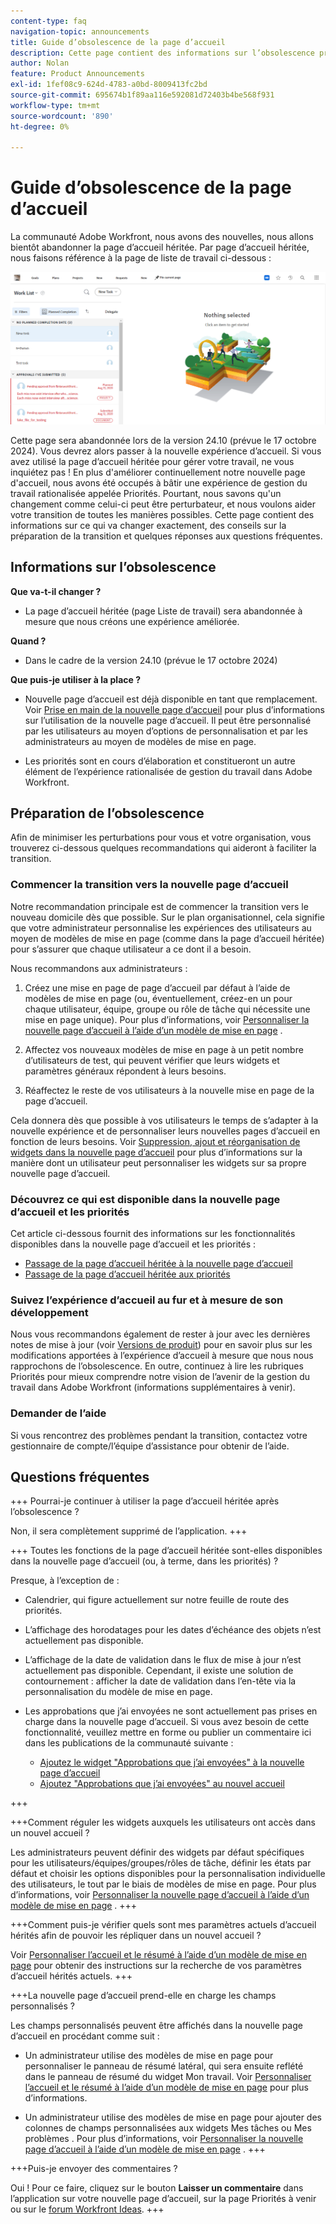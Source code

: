 ```yaml
---
content-type: faq
navigation-topic: announcements
title: Guide d’obsolescence de la page d’accueil
description: Cette page contient des informations sur l’obsolescence prochaine de la page d’accueil héritée.
author: Nolan
feature: Product Announcements
exl-id: 1fef08c9-624d-4783-a0bd-8009413fc2bd
source-git-commit: 695674b1f89aa116e592081d72403b4be568f931
workflow-type: tm+mt
source-wordcount: '890'
ht-degree: 0%

---
```


# Guide d’obsolescence de la page d’accueil

La communauté Adobe Workfront, nous avons des nouvelles, nous allons bientôt abandonner la page d’accueil héritée. Par page d’accueil héritée, nous faisons référence à la page de liste de travail ci-dessous :

![](assets/legacy-home-worklist-view.png)

Cette page sera abandonnée lors de la version 24.10 (prévue le 17 octobre 2024). Vous devrez alors passer à la nouvelle expérience d’accueil. Si vous avez utilisé la page d’accueil héritée pour gérer votre travail, ne vous inquiétez pas ! En plus d&#39;améliorer continuellement notre nouvelle page d&#39;accueil, nous avons été occupés à bâtir une expérience de gestion du travail rationalisée appelée Priorités.
Pourtant, nous savons qu&#39;un changement comme celui-ci peut être perturbateur, et nous voulons aider votre transition de toutes les manières possibles. Cette page contient des informations sur ce qui va changer exactement, des conseils sur la préparation de la transition et quelques réponses aux questions fréquentes.

## Informations sur l’obsolescence

**Que va-t-il changer ?**

* La page d’accueil héritée (page Liste de travail) sera abandonnée à mesure que nous créons une expérience améliorée.

**Quand ?**

* Dans le cadre de la version 24.10 (prévue le 17 octobre 2024)

**Que puis-je utiliser à la place ?**

* Nouvelle page d’accueil est déjà disponible en tant que remplacement. Voir [Prise en main de la nouvelle page d’accueil](/help/quicksilver/workfront-basics/using-home/new-home/get-started-with-new-home.md) pour plus d’informations sur l’utilisation de la nouvelle page d’accueil. Il peut être personnalisé par les utilisateurs au moyen d’options de personnalisation et par les administrateurs au moyen de modèles de mise en page.

* Les priorités sont en cours d’élaboration et constitueront un autre élément de l’expérience rationalisée de gestion du travail dans Adobe Workfront.

## Préparation de l’obsolescence

Afin de minimiser les perturbations pour vous et votre organisation, vous trouverez ci-dessous quelques recommandations qui aideront à faciliter la transition.

### Commencer la transition vers la nouvelle page d’accueil

Notre recommandation principale est de commencer la transition vers le nouveau domicile dès que possible. Sur le plan organisationnel, cela signifie que votre administrateur personnalise les expériences des utilisateurs au moyen de modèles de mise en page (comme dans la page d’accueil héritée) pour s’assurer que chaque utilisateur a ce dont il a besoin.

Nous recommandons aux administrateurs :

1. Créez une mise en page de page d’accueil par défaut à l’aide de modèles de mise en page (ou, éventuellement, créez-en un pour chaque utilisateur, équipe, groupe ou rôle de tâche qui nécessite une mise en page unique). Pour plus d’informations, voir [Personnaliser la nouvelle page d’accueil à l’aide d’un modèle de mise en page](/help/quicksilver/administration-and-setup/customize-workfront/use-layout-templates/customize-new-home-layout-template.md) .

1. Affectez vos nouveaux modèles de mise en page à un petit nombre d’utilisateurs de test, qui peuvent vérifier que leurs widgets et paramètres généraux répondent à leurs besoins.

1. Réaffectez le reste de vos utilisateurs à la nouvelle mise en page de la page d’accueil.

Cela donnera dès que possible à vos utilisateurs le temps de s’adapter à la nouvelle expérience et de personnaliser leurs nouvelles pages d’accueil en fonction de leurs besoins. Voir [Suppression, ajout et réorganisation de widgets dans la nouvelle page d’accueil](/help/quicksilver/workfront-basics/using-home/new-home/add-edit-remove-widgets-in-new-home.md) pour plus d’informations sur la manière dont un utilisateur peut personnaliser les widgets sur sa propre nouvelle page d’accueil.

### Découvrez ce qui est disponible dans la nouvelle page d’accueil et les priorités

Cet article ci-dessous fournit des informations sur les fonctionnalités disponibles dans la nouvelle page d’accueil et les priorités :

* [Passage de la page d’accueil héritée à la nouvelle page d’accueil](/help/quicksilver/workfront-basics/using-home/new-home/move-to-new-home.md)
* [Passage de la page d’accueil héritée aux priorités](/help/quicksilver/workfront-basics/priorities/move-from-legacy-home-to-priorities.md)

### Suivez l’expérience d’accueil au fur et à mesure de son développement

Nous vous recommandons également de rester à jour avec les dernières notes de mise à jour (voir [Versions de produit](/help/quicksilver/product-announcements/product-releases/product-releases.md)) pour en savoir plus sur les modifications apportées à l’expérience d’accueil à mesure que nous nous rapprochons de l’obsolescence. En outre, continuez à lire les rubriques Priorités pour mieux comprendre notre vision de l’avenir de la gestion du travail dans Adobe Workfront (informations supplémentaires à venir).

### Demander de l’aide

Si vous rencontrez des problèmes pendant la transition, contactez votre gestionnaire de compte/l’équipe d’assistance pour obtenir de l’aide.

## Questions fréquentes

+++ Pourrai-je continuer à utiliser la page d’accueil héritée après l’obsolescence ?

Non, il sera complètement supprimé de l’application.
+++

+++ Toutes les fonctions de la page d’accueil héritée sont-elles disponibles dans la nouvelle page d’accueil (ou, à terme, dans les priorités) ?

Presque, à l’exception de :

* Calendrier, qui figure actuellement sur notre feuille de route des priorités.

* L’affichage des horodatages pour les dates d’échéance des objets n’est actuellement pas disponible.

* L’affichage de la date de validation dans le flux de mise à jour n’est actuellement pas disponible. Cependant, il existe une solution de contournement : afficher la date de validation dans l’en-tête via la personnalisation du modèle de mise en page.
* Les approbations que j’ai envoyées ne sont actuellement pas prises en charge dans la nouvelle page d’accueil. Si vous avez besoin de cette fonctionnalité, veuillez mettre en forme ou publier un commentaire ici dans les publications de la communauté suivante :
   * [ Ajoutez le widget &quot;Approbations que j’ai envoyées&quot; à la nouvelle page d’accueil ](https://experienceleaguecommunities.adobe.com/t5/workfront-ideas/add-quot-approvals-i-submitted-quot-widget-to-new-home/idc-p/704664#M25269)
   * [ Ajoutez &quot;Approbations que j’ai envoyées&quot; au nouvel accueil ](https://experienceleaguecommunities.adobe.com/t5/workfront-ideas/add-quot-approvals-i-submitted-quot-widget-to-new-home/idc-p/704664#M25269)

+++

+++Comment réguler les widgets auxquels les utilisateurs ont accès dans un nouvel accueil ?

Les administrateurs peuvent définir des widgets par défaut spécifiques pour les utilisateurs/équipes/groupes/rôles de tâche, définir les états par défaut et choisir les options disponibles pour la personnalisation individuelle des utilisateurs, le tout par le biais de modèles de mise en page. Pour plus d’informations, voir [Personnaliser la nouvelle page d’accueil à l’aide d’un modèle de mise en page](/help/quicksilver/administration-and-setup/customize-workfront/use-layout-templates/customize-new-home-layout-template.md) .
+++

+++Comment puis-je vérifier quels sont mes paramètres actuels d’accueil hérités afin de pouvoir les répliquer dans un nouvel accueil ?

Voir [Personnaliser l’accueil et le résumé à l’aide d’un modèle de mise en page](/help/quicksilver/administration-and-setup/customize-workfront/use-layout-templates/customize-home-summary-layout-template.md) pour obtenir des instructions sur la recherche de vos paramètres d’accueil hérités actuels.
+++

+++La nouvelle page d’accueil prend-elle en charge les champs personnalisés ?

Les champs personnalisés peuvent être affichés dans la nouvelle page d’accueil en procédant comme suit :

* Un administrateur utilise des modèles de mise en page pour personnaliser le panneau de résumé latéral, qui sera ensuite reflété dans le panneau de résumé du widget Mon travail. Voir [Personnaliser l’accueil et le résumé à l’aide d’un modèle de mise en page](/help/quicksilver/administration-and-setup/customize-workfront/use-layout-templates/customize-home-summary-layout-template.md) pour plus d’informations.

* Un administrateur utilise des modèles de mise en page pour ajouter des colonnes de champs personnalisées aux widgets Mes tâches ou Mes problèmes . Pour plus d’informations, voir [Personnaliser la nouvelle page d’accueil à l’aide d’un modèle de mise en page](/help/quicksilver/administration-and-setup/customize-workfront/use-layout-templates/customize-new-home-layout-template.md) .
+++

+++Puis-je envoyer des commentaires ?

Oui ! Pour ce faire, cliquez sur le bouton **Laisser un commentaire** dans l’application sur votre nouvelle page d’accueil, sur la page Priorités à venir ou sur le [forum Workfront Ideas](https://experienceleaguecommunities.adobe.com/t5/workfront-ideas/idb-p/workfront-ideas).
+++
